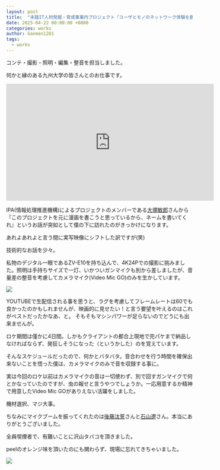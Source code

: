 ```yaml
---
layout: post
title:  "未踏IT人材発掘・育成事業内プロジェクト『ユーザとモノのネットワーク体験を創作するためのARシステム』成果発表用映像を撮りました。"
date: 2025-04-22 00:00:00 +0800
categories: works
author: Ganmen1281
tags:
  - works
---
```

コンテ・撮影・照明・編集・整音を担当しました。
<!--description-->

何かと縁のある九州大学の皆さんとのお仕事です。

<iframe width="560" height="315" src="https://www.youtube.com/embed/KSkFV1ALJHo?si=zNUpRWzA0vMgcYVk" title="YouTube video player" frameborder="0" allow="accelerometer; autoplay; clipboard-write; encrypted-media; gyroscope; picture-in-picture; web-share" referrerpolicy="strict-origin-when-cross-origin" allowfullscreen></iframe>

IPA(情報処理推進機構)によるプロジェクトのメンバーである[大塚敏郎]さんから『このプロジェクトを元に漫画を書こうと思っているから、ネームを書いてくれ』というお話が突如として僕の下に訪れたのがきっかけになります。

あれよあれよと言う間に実写映像にシフトした訳ですが(笑)

技術的なお話を少々。

私物のデジタル一眼であるZV-E10を持ち込んで、4K24Pでの撮影に挑みました。照明は手持ちサイズで一灯、いかついガンマイクも別から差しましたが、音量差の整音を考慮してカメラマイク(Video Mic GO)のみを生かしています。

![]({{site.baseurl}}/assets/img/monokko.jpg)

YOUTUBEで生配信される事を思うと、ラグを考慮してフレームレートは60でも良かったのかもしれませんが、映画的に見せたい！と言う要望を叶えるのはこれがベストだったかなあ、と。
そもそもマシンパワーが足らないのでどうにも出来ませんが。

ロケ期間は僅かに4日間。しかもクライアントの都合上現地で完パケまで納品しなければならず、発狂しそうになった（というかした）のを覚えています。

そんなスケジュールだったので、何かとバタバタ。音合わせを行う時間を確保出来ないことを悟った僕は、カメラマイクのみで音を収録する事に。

実は今回のロケ以前はカメラマイクの音は一切使わず、別で回すガンマイクで何とかなっていたのですが、虫の報せと言うやつでしょうか。一応用意するか精神で用意したVideo Mic GOがありえない活躍をしました。

機材選択、マジ大事。

ちなみにマイクブームを振ってくれたのは[後藤汰誓]さんと[石山遼]さん。本当にありがとうございました。

全員喫煙者で、有難いことに沢山タバコを頂きました。

peelのオレンジ味を頂いたのにも関わらず、現場に忘れてきちゃいました。

![]({{site.baseurl}}/assets/img/monokko2.jpg)


[大塚敏郎]: https://toshime.github.io/
[後藤汰誓]:   https://gototaisei.ochakumi.com/
[石山遼]: https://rishiyama.github.io/
